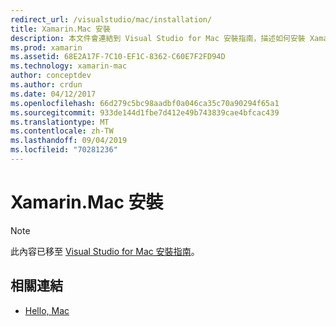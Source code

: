 ```yaml
---
redirect_url: /visualstudio/mac/installation/
title: Xamarin.Mac 安裝
description: 本文件會連結到 Visual Studio for Mac 安裝指南，描述如何安裝 Xamarin.Mac 以開發 macOS。
ms.prod: xamarin
ms.assetid: 68E2A17F-7C10-EF1C-8362-C60E7F2FD94D
ms.technology: xamarin-mac
author: conceptdev
ms.author: crdun
ms.date: 04/12/2017
ms.openlocfilehash: 66d279c5bc98aadbf0a046ca35c70a90294f65a1
ms.sourcegitcommit: 933de144d1fbe7d412e49b743839cae4bfcac439
ms.translationtype: MT
ms.contentlocale: zh-TW
ms.lasthandoff: 09/04/2019
ms.locfileid: "70281236"
---
```

# <a name="xamarinmac-installation"></a>Xamarin.Mac 安裝

> [!NOTE]
> 此內容已移至 [Visual Studio for Mac 安裝指南](https://docs.microsoft.com/visualstudio/mac/installation)。

## <a name="related-links"></a>相關連結

- [Hello, Mac](~/mac/get-started/hello-mac.md)
